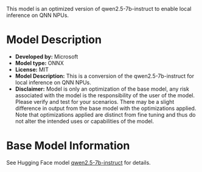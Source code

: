 This model is an optimized version of qwen2.5-7b-instruct to enable local inference on QNN NPUs.

# Model Description
- **Developed by:** Microsoft
- **Model type:** ONNX
- **License:** MIT
- **Model Description:** This is a conversion of the qwen2.5-7b-instruct for local inference on QNN NPUs.
- **Disclaimer:** Model is only an optimization of the base model, any risk associated with the model is the responsibility of the user of the model. Please verify and test for your scenarios. There may be a slight difference in output from the base model with the optimizations applied. Note that optimizations applied are distinct from fine tuning and thus do not alter the intended uses or capabilities of the model.

# Base Model Information
See Hugging Face model [qwen2.5-7b-instruct](https://huggingface.co/Qwen/qwen2.5-7b-instruct) for details.
